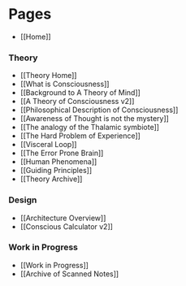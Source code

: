 # Pages
* [[Home]]

### Theory
* [[Theory Home]]
* [[What is Consciousness]]
* [[Background to A Theory of Mind]]
* [[A Theory of Consciousness v2]]
* [[Philosophical Description of Consciousness]]
* [[Awareness of Thought is not the mystery]]
* [[The analogy of the Thalamic symbiote]]
* [[The Hard Problem of Experience]]
* [[Visceral Loop]]
* [[The Error Prone Brain]]
* [[Human Phenomena]]
* [[Guiding Principles]]
* [[Theory Archive]]

### Design
* [[Architecture Overview]]
* [[Conscious Calculator v2]]

### Work in Progress
* [[Work in Progress]]
* [[Archive of Scanned Notes]]


